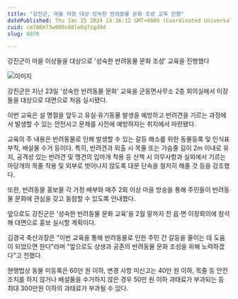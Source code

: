 ```yaml
---
title: "강진군, 마을 이장 대상 성숙한 반려동물 문화 조성 교육 진행"
datePublished: Thu Jan 25 2024 14:36:12 GMT+0000 (Coordinated Universal Time)
cuid: cm706m73w000s08le6q7zgd9d
slug: 6078

---
```



강진군이 마을 이상들을 대상으로 '성숙한 반려동물 문화 조성' 교육을 진행했다

![이미지](https://cdn.hashnode.com/res/hashnode/image/upload/v1739260198418/83e7fe11-ffc7-430f-a753-649cdf25950f.jpeg)

강진군은 지난 23일 '성숙한 반려동물 문화' 교육을 군동면사무소 2층 회의실에서 이장들을 대상으로 대면으로 처음 실시됐다.

이번 교육은 설 명절을 앞두고 유실‧유기동물 발생을 예방하고 반려견을 기르는 과정에서 발생할 수 있는 안전사고 문제를 사전에 예방하자는 취지에서 마련됐다.

교육의 주 내용은 반려동물로 인해 발생할 수 있는 갈등 해소를 위한 동물등록 및 인식표 부착, 배설물 수거 등이다. 특히, 반려견과 외출 시 목줄 또는 가슴줄 길이 2m 이내로 유지, 공격성 있는 반려견 및 맹견의 입마개 착용 등 산책 시 의무사항과 실외에서 기르는 마당개의 목줄 착용 및 외부로 벗어나지 않도록 대문 단속을 철저히 해줄 것 등을 강조했다.

또한, 반려동물 홍보물 각 가정 배부와 매주 2회 이상 마을 방송을 통해 주민들이 반려동물 문화에 관심을 갖고 동참할 수 있도록 안내했다.

앞으로도 강진군은 '성숙한 반려동물 문화 교육'을 2월 말까지 전 읍‧면 이장회의에 참석해 대면으로 홍보 실시할 계획이다.

김경국 축산과장은 "이번 교육을 통해 반려동물로 인한 주민 간 갈등을 줄이는 데 도움이 되었으면 한다"라며 "앞으로도 상생과 공존의 반려동물 문화 조성을 위해 노력하겠다"고 전했다.

현행법상 동물 미등록은 60만 원 이하, 변경 사항 미신고는 40만 원 이하, 목줄 등 안전조치를 하지 않거나 배설물을 수거하지 않은 경우 50만 원 이하 과태료가 부과되는 등 최대 300만원 이하의 과태료가 부과될 수 있다.